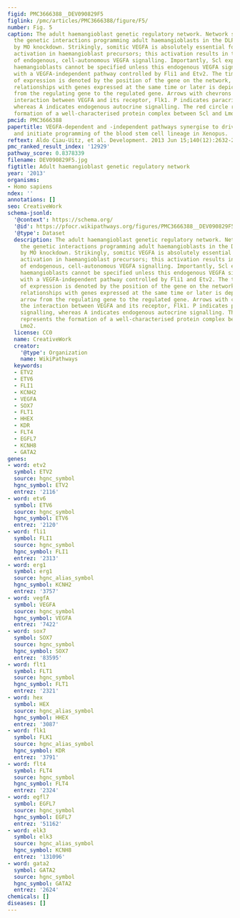 ```yaml
---
figid: PMC3666388__DEV090829F5
figlink: /pmc/articles/PMC3666388/figure/F5/
number: Fig. 5
caption: The adult haemangioblast genetic regulatory network. Network summarising
  the genetic interactions programming adult haemangioblasts in the DLP as determined
  by MO knockdown. Strikingly, somitic VEGFA is absolutely essential for Flk1 receptor
  activation in haemangioblast precursors; this activation results in the establishment
  of endogenous, cell-autonomous VEGFA signalling. Importantly, Scl expression and
  haemangioblasts cannot be specified unless this endogenous VEGFA signalling synergises
  with a VEGFA-independent pathway controlled by Fli1 and Etv2. The timing and tissue
  of expression is denoted by the position of the gene on the network, whereas its
  relationships with genes expressed at the same time or later is depicted by an arrow
  from the regulating gene to the regulated gene. Arrows with chevrons indicate the
  interaction between VEGFA and its receptor, Flk1. P indicates paracrine VEGFA signalling,
  whereas A indicates endogenous autocrine signalling. The red circle represents the
  formation of a well-characterised protein complex between Scl and Lmo2.
pmcid: PMC3666388
papertitle: VEGFA-dependent and -independent pathways synergise to drive Scl expression
  and initiate programming of the blood stem cell lineage in Xenopus.
reftext: Aldo Ciau-Uitz, et al. Development. 2013 Jun 15;140(12):2632-2642.
pmc_ranked_result_index: '12929'
pathway_score: 0.8378339
filename: DEV090829F5.jpg
figtitle: Adult haemangioblast genetic regulatory network
year: '2013'
organisms:
- Homo sapiens
ndex: ''
annotations: []
seo: CreativeWork
schema-jsonld:
  '@context': https://schema.org/
  '@id': https://pfocr.wikipathways.org/figures/PMC3666388__DEV090829F5.html
  '@type': Dataset
  description: The adult haemangioblast genetic regulatory network. Network summarising
    the genetic interactions programming adult haemangioblasts in the DLP as determined
    by MO knockdown. Strikingly, somitic VEGFA is absolutely essential for Flk1 receptor
    activation in haemangioblast precursors; this activation results in the establishment
    of endogenous, cell-autonomous VEGFA signalling. Importantly, Scl expression and
    haemangioblasts cannot be specified unless this endogenous VEGFA signalling synergises
    with a VEGFA-independent pathway controlled by Fli1 and Etv2. The timing and tissue
    of expression is denoted by the position of the gene on the network, whereas its
    relationships with genes expressed at the same time or later is depicted by an
    arrow from the regulating gene to the regulated gene. Arrows with chevrons indicate
    the interaction between VEGFA and its receptor, Flk1. P indicates paracrine VEGFA
    signalling, whereas A indicates endogenous autocrine signalling. The red circle
    represents the formation of a well-characterised protein complex between Scl and
    Lmo2.
  license: CC0
  name: CreativeWork
  creator:
    '@type': Organization
    name: WikiPathways
  keywords:
  - ETV2
  - ETV6
  - FLI1
  - KCNH2
  - VEGFA
  - SOX7
  - FLT1
  - HHEX
  - KDR
  - FLT4
  - EGFL7
  - KCNH8
  - GATA2
genes:
- word: etv2
  symbol: ETV2
  source: hgnc_symbol
  hgnc_symbol: ETV2
  entrez: '2116'
- word: etv6
  symbol: ETV6
  source: hgnc_symbol
  hgnc_symbol: ETV6
  entrez: '2120'
- word: fli1
  symbol: FLI1
  source: hgnc_symbol
  hgnc_symbol: FLI1
  entrez: '2313'
- word: erg1
  symbol: erg1
  source: hgnc_alias_symbol
  hgnc_symbol: KCNH2
  entrez: '3757'
- word: vegfA
  symbol: VEGFA
  source: hgnc_symbol
  hgnc_symbol: VEGFA
  entrez: '7422'
- word: sox7
  symbol: SOX7
  source: hgnc_symbol
  hgnc_symbol: SOX7
  entrez: '83595'
- word: flt1
  symbol: FLT1
  source: hgnc_symbol
  hgnc_symbol: FLT1
  entrez: '2321'
- word: hex
  symbol: HEX
  source: hgnc_alias_symbol
  hgnc_symbol: HHEX
  entrez: '3087'
- word: flk1
  symbol: FLK1
  source: hgnc_alias_symbol
  hgnc_symbol: KDR
  entrez: '3791'
- word: flt4
  symbol: FLT4
  source: hgnc_symbol
  hgnc_symbol: FLT4
  entrez: '2324'
- word: egfl7
  symbol: EGFL7
  source: hgnc_symbol
  hgnc_symbol: EGFL7
  entrez: '51162'
- word: elk3
  symbol: elk3
  source: hgnc_alias_symbol
  hgnc_symbol: KCNH8
  entrez: '131096'
- word: gata2
  symbol: GATA2
  source: hgnc_symbol
  hgnc_symbol: GATA2
  entrez: '2624'
chemicals: []
diseases: []
---
```

